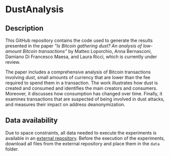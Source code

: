 # DustAnalysis

## Description

This GitHub repository contains the code used to generate the results presented in the paper _"Is Bitcoin gathering dust? An analysis of low-amount Bitcoin transactions"_ by Matteo Loporchio, Anna Bernasconi, Damiano Di Francesco Maesa, and Laura Ricci, which is currently under review.

The paper includes a comprehensive analysis of Bitcoin transactions involving _dust_, small amounts of currency that are lower than the fee required to spend them in a transaction. The work illustrates how dust is created and consumed and identifies the main creators and consumers. Moreover, it discusses how consumption has changed over time. Finally, it examines transactions that are suspected of being involved in dust attacks, and measures their impact on address deanonymization.

## Data availability

Due to space constraints, all data needed to execute the experiments is available in an <a href="https://doi.org/10.5281/zenodo.7696454">external repository</a>. Before the execution of the experiments, download all files from the external repository and place them in the <code>data</code> folder.
